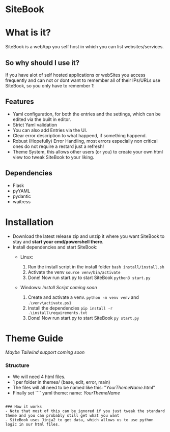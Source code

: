 # SiteBook

# What is it?
SiteBook is a webApp you self host in which you can list websites/services.

## So why should I use it?
If you have alot of self hosted applications or webSites you access frequently and can not or dont want to remember all of their IPs/URLs use SiteBook, so you only have to remember 1!

## Features
- Yaml configuration, for both the entries and the settings, which can be edited via the built in editor.
- Strict Yaml validation
- You can also add Entries via the UI.
- Clear error description to what happend, if something happend.
- Robust (Hopefully) Error Handling, most errors especially non critical ones do not require a restard just a refresh!
- Theme System, this allows other users (or you) to create your own html view too tweak SiteBook to your liking.

## Dependencies
- Flask
- pyYAML
- pydantic
- waitress

# Installation
- Download the latest release zip and unzip it where you want SiteBook to stay and **start your cmd/powershell there**.
- Install dependencies and start SiteBook:
    - Linux:
        1. Run the install script in the install folder `bash install/install.sh`
        2. Activate the venv `source venv/bin/activate`
        3. Done! Now run start.py to start SiteBook `python3 start.py`

    - Windows:
        *Install Script coming soon*
        1. Create and activate a venv. `python -m venv venv` and `.\venv\activate.ps1`
        2. Install the dependencies `pip install -r .\install\requirements.txt`
        3. Done! Now run start.py to start SiteBook `py start.py`
            
# Theme Guide
*Maybe Tailwind support coming soon*

### Structure
- We will need 4 html files.
- 1 per folder in themes/ (base, edit, error, main)
- The files will all need to be named like this: "*YourThemeName*.html"
- Finally set ```` yaml
theme:
  name: *YourThemeName*
```

### How it works
- Note that most of this can be ignored if you just tweak the standard theme and you can probably still get what you want
- SiteBook uses Jinja2 to get data, which allows us to use python logic in our html files.
